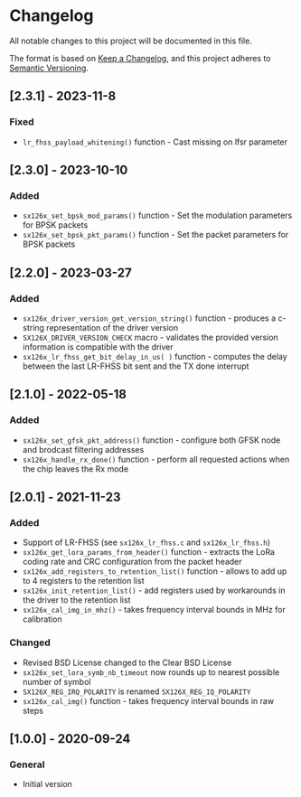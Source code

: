 # Changelog

All notable changes to this project will be documented in this file.

The format is based on [Keep a Changelog](https://keepachangelog.com/en/1.0.0/), and this project adheres to [Semantic Versioning](https://semver.org/spec/v2.0.0.html).

## [2.3.1] - 2023-11-8

### Fixed
- `lr_fhss_payload_whitening()` function - Cast missing on lfsr parameter

## [2.3.0] - 2023-10-10

### Added
- `sx126x_set_bpsk_mod_params()` function - Set the modulation parameters for BPSK packets
- `sx126x_set_bpsk_pkt_params()` function - Set the packet parameters for BPSK packets

## [2.2.0] - 2023-03-27

### Added

- `sx126x_driver_version_get_version_string()` function - produces a c-string representation of the driver version
- `SX126X_DRIVER_VERSION_CHECK` macro - validates the provided version information is compatible with the driver
- `sx126x_lr_fhss_get_bit_delay_in_us( )` function - computes the delay between the last LR-FHSS bit sent and the TX done interrupt

## [2.1.0] - 2022-05-18

### Added

- `sx126x_set_gfsk_pkt_address()` function - configure both GFSK node and brodcast filtering addresses
- `sx126x_handle_rx_done()` function - perform all requested actions when the chip leaves the Rx mode

## [2.0.1] - 2021-11-23

### Added

- Support of LR-FHSS (see `sx126x_lr_fhss.c` and `sx126x_lr_fhss.h`)
- `sx126x_get_lora_params_from_header()` function - extracts the LoRa coding rate and CRC configuration from the packet header
- `sx126x_add_registers_to_retention_list()` function - allows to add up to 4 registers to the retention list
- `sx126x_init_retention_list()` - add registers used by workarounds in the driver to the retention list
- `sx126x_cal_img_in_mhz()` - takes frequency interval bounds in MHz for calibration

### Changed

- Revised BSD License changed to the Clear BSD License
- `sx126x_set_lora_symb_nb_timeout` now rounds up to nearest possible number of symbol
- `SX126X_REG_IRQ_POLARITY` is renamed `SX126X_REG_IQ_POLARITY`
- `sx126x_cal_img()` function - takes frequency interval bounds in raw steps

## [1.0.0] - 2020-09-24

### General

- Initial version
